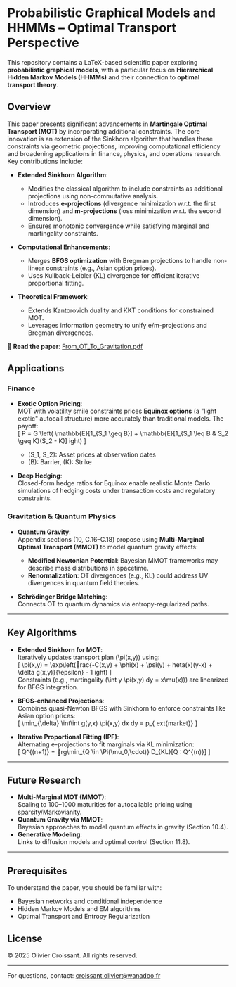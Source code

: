 # Probabilistic Graphical Models and HHMMs – Optimal Transport Perspective

This repository contains a LaTeX-based scientific paper exploring **probabilistic graphical models**, with a particular focus on **Hierarchical Hidden Markov Models (HHMMs)** and their connection to **optimal transport theory**.

## Overview

This paper presents significant advancements in **Martingale Optimal Transport (MOT)** by incorporating additional constraints. The core innovation is an extension of the Sinkhorn algorithm that handles these constraints via geometric projections, improving computational efficiency and broadening applications in finance, physics, and operations research. Key contributions include:

- **Extended Sinkhorn Algorithm**:
  - Modifies the classical algorithm to include constraints as additional projections using non-commutative analysis.
  - Introduces **e-projections** (divergence minimization w.r.t. the first dimension) and **m-projections** (loss minimization w.r.t. the second dimension).
  - Ensures monotonic convergence while satisfying marginal and martingality constraints.

- **Computational Enhancements**:
  - Merges **BFGS optimization** with Bregman projections to handle non-linear constraints (e.g., Asian option prices).
  - Uses Kullback-Leibler (KL) divergence for efficient iterative proportional fitting.

- **Theoretical Framework**:
  - Extends Kantorovich duality and KKT conditions for constrained MOT.
  - Leverages information geometry to unify e/m-projections and Bregman divergences.

📄 **Read the paper**: [From_OT_To_Gravitation.pdf](./pdf/From_OT_To_Gravitation.pdf)


## Applications

### Finance
- **Exotic Option Pricing**:  
  MOT with volatility smile constraints prices **Equinox options** (a "light exotic" autocall structure) more accurately than traditional models. The payoff:  
  \[
  P = G \left( \mathbb{E}[1_{S_1 \geq B}] + \mathbb{E}[1_{S_1 \leq B \& S_2 \geq K}(S_2 - K)] 
ight)
  \]
  - \(S_1, S_2\): Asset prices at observation dates  
  - \(B\): Barrier, \(K\): Strike  

- **Deep Hedging**:  
  Closed-form hedge ratios for Equinox enable realistic Monte Carlo simulations of hedging costs under transaction costs and regulatory constraints.

### Gravitation & Quantum Physics
- **Quantum Gravity**:  
  Appendix sections (10, C.16–C.18) propose using **Multi-Marginal Optimal Transport (MMOT)** to model quantum gravity effects:
  - **Modified Newtonian Potential**: Bayesian MMOT frameworks may describe mass distributions in spacetime.
  - **Renormalization**: OT divergences (e.g., KL) could address UV divergences in quantum field theories.

- **Schrödinger Bridge Matching**:  
  Connects OT to quantum dynamics via entropy-regularized paths.

---

## Key Algorithms

- **Extended Sinkhorn for MOT**:  
  Iteratively updates transport plan \(\pi(x,y)\) using:  
  \[
  \pi(x,y) = \exp\left(rac{-C(x,y) + \phi(x) + \psi(y) + 	heta(x)(y-x) + \delta g(x,y)}{\epsilon} - 1
ight)
  \]  
  Constraints (e.g., martingality \(\int y \pi(x,y) dy = x\mu(x)\)) are linearized for BFGS integration.

- **BFGS-enhanced Projections**:  
  Combines quasi-Newton BFGS with Sinkhorn to enforce constraints like Asian option prices:  
  \[
  \min_{\delta} \int\int g(y,x) \pi(x,y)  dx  dy = p_{	ext{market}}
  \]

- **Iterative Proportional Fitting (IPF)**:  
  Alternating e-projections to fit marginals via KL minimization:  
  \[
  Q^{(n+1)} = rg\min_{Q \in \Pi(\mu_0,\cdot)} D_{KL}[Q : Q^{(n)}]
  \]

---

## Future Research

- **Multi-Marginal MOT (MMOT)**:  
  Scaling to 100–1000 maturities for autocallable pricing using sparsity/Markovianity.
- **Quantum Gravity via MMOT**:  
  Bayesian approaches to model quantum effects in gravity (Section 10.4).
- **Generative Modeling**:  
  Links to diffusion models and optimal control (Section 11.8).

---

## Prerequisites

To understand the paper, you should be familiar with:

- Bayesian networks and conditional independence
- Hidden Markov Models and EM algorithms
- Optimal Transport and Entropy Regularization

## License

© 2025 Olivier Croissant. All rights reserved.

---

For questions, contact: croissant.olivier@wanadoo.fr
